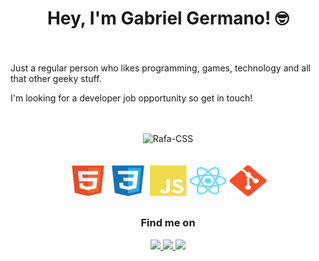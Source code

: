 <h1 align="center"> Hey, I'm Gabriel Germano! 🤓 <br><br> </h1>

<p> Just a regular person who likes programming, games, technology and all that other geeky stuff. </p>
<p>  I'm looking for a developer job opportunity so get in touch! </p>
  
  ##
  
<div align="center">
   <br>
  <img align="center" alt="Rafa-CSS" src="https://i.pinimg.com/originals/4c/d6/ea/4cd6eaa599851725aa5a195d162fb20d.gif">
  <br><br><br>
  <div>
    <img height="50" width="60" src="https://raw.githubusercontent.com/devicons/devicon/master/icons/html5/html5-original.svg">
    <img height="50" width="60" src="https://raw.githubusercontent.com/devicons/devicon/master/icons/css3/css3-original.svg">
    <img height="50" width="60" src="https://raw.githubusercontent.com/devicons/devicon/master/icons/javascript/javascript-plain.svg">
    <img height="50" width="60" src="https://raw.githubusercontent.com/devicons/devicon/master/icons/react/react-original.svg"> 
    <img height="50" width="60" src="https://raw.githubusercontent.com/devicons/devicon/master/icons/git/git-original.svg">
  <div/>
<div/>
    
  ##
 
  ### Find me on 
  
  <a href="https://www.linkedin.com/in/gabrielgermn/" target="_blank"><img src="https://img.shields.io/badge/-LinkedIn-%230077B5?style=for-the-badge&logo=linkedin&logoColor=white" target="_blank" /> 
  <a href="https://www.instagram.com/bielistired/" target="_blank"><img src="https://img.shields.io/badge/-Instagram-%23E4405F?style=for-the-badge&logo=instagram&logoColor=white" target="_blank" />
  <a href="mailto:gabriel-germano333@hotmail.com" target="_blank"><img src="https://img.shields.io/badge/-Hotmail-%23333?style=for-the-badge&logo=gmail&logoColor=blue" target="_blank" />
